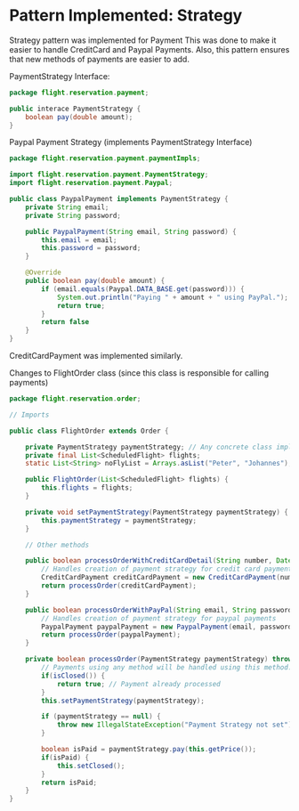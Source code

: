 # Pattern Implemented: Strategy
Strategy pattern was implemented for Payment
This was done to make it easier to handle CreditCard and Paypal Payments. Also, this pattern ensures that new methods of payments are easier to add.

PaymentStrategy Interface:
```java
package flight.reservation.payment;

public interace PaymentStrategy {
    boolean pay(double amount);
}
```

Paypal Payment Strategy (implements PaymentStrategy Interface)
```java
package flight.reservation.payment.paymentImpls;

import flight.reservation.payment.PaymentStrategy;
import flight.reservation.payment.Paypal;

public class PaypalPayment implements PaymentStrategy {
    private String email;
    private String password;

    public PaypalPayment(String email, String password) {
        this.email = email;
        this.password = password;
    }

    @Override
    public boolean pay(double amount) {
        if (email.equals(Paypal.DATA_BASE.get(password))) {
            System.out.println("Paying " + amount + " using PayPal.");
            return true;
        }
        return false
    }
}
```

CreditCardPayment was implemented similarly.

Changes to FlightOrder class (since this class is responsible for calling payments)
```java
package flight.reservation.order;

// Imports

public class FlightOrder extends Order {

    private PaymentStrategy paymentStrategy; // Any concrete class implementing PaymentStrategy interface can be used
    private final List<ScheduledFlight> flights;
    static List<String> noFlyList = Arrays.asList("Peter", "Johannes");

    public FlightOrder(List<ScheduledFlight> flights) {
        this.flights = flights;
    }

    private void setPaymentStrategy(PaymentStrategy paymentStrategy) {
        this.paymentStrategy = paymentStrategy;
    }

    // Other methods

    public boolean processOrderWithCreditCardDetail(String number, Date expirationDate, String cvv) throws IllegalStateException {
        // Handles creation of payment strategy for credit card payments.
        CreditCardPayment creditCardPayment = new CreditCardPayment(number, expirationDate, cvv);
        return processOrder(creditCardPayment);
    }

    public boolean processOrderWithPayPal(String email, String password) throws IllegalStateException {
        // Handles creation of payment strategy for paypal payments
        PaypalPayment paypalPayment = new PaypalPayment(email, password);
        return processOrder(paypalPayment);
    }

    private boolean processOrder(PaymentStrategy paymentStrategy) throws IllegalStateException {
        // Payments using any method will be handled using this method.
        if(isClosed()) {
            return true; // Payment already processed
        }
        this.setPaymentStrategy(paymentStrategy);

        if (paymentStrategy == null) {
            throw new IllegalStateException("Payment Strategy not set");
        }

        boolean isPaid = paymentStrategy.pay(this.getPrice());
        if(isPaid) {
            this.setClosed();
        }
        return isPaid;
    }
}
```